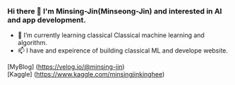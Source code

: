 ### Hi there 👋 I'm Minsing-Jin(Minseong-Jin) and interested in AI and app development.

- 🌱 I’m currently learning classical Classical machine learning and algorithm.
- 📫 I have and expeirence of building classical ML and develope website.


[MyBlog] (https://velog.io/@minsing-jin)<br>
[Kaggle] (https://www.kaggle.com/minsingjinkinghee)

<!--
**minsing-jin/minsing-Jin** is a ✨ _special_ ✨ repository because its `README.md` (this file) appears on your GitHub profile.

Here are some ideas to get you started:

- 🔭 I’m currently working on ...
- 🌱 I’m currently learning ...
- 👯 I’m looking to collaborate on ...
- 🤔 I’m looking for help with ...
- 💬 Ask me about ...
- 📫 How to reach me: ...
- 😄 Pronouns: ...
- ⚡ Fun fact: ...
-->
